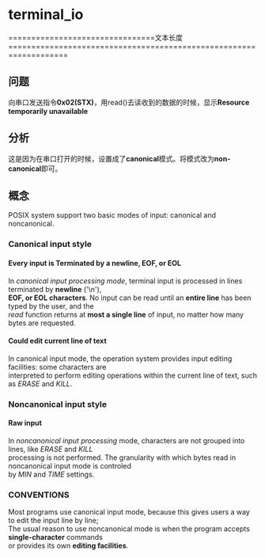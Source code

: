 # terminal_io 
================================文本长度===================================================================

## 问题  
向串口发送指令**0x02(STX)**，用read()去读收到的数据的时候，显示**Resource temporarily unavailable**

## 分析  
这是因为在串口打开的时候，设置成了**canonical**模式。将模式改为**non-canonical**即可。

## 概念  
POSIX system support two basic modes of input: canonical and noncanonical.

### Canonical input style
#### Every input is Terminated by a newline, EOF, or EOL
In *canonical input processing mode*, terminal input is processed in lines terminated by **newline** ('\n'),  
**EOF, or EOL characters**. No input can be read until an **entire line** has been typed by the user, and the  
*read* function returns at **most a single line** of input, no matter how many bytes are requested.

#### Could edit current line of text
In canonical input mode, the operation system provides input editing facilities: some characters are  
interpreted to perform editing operations within the current line of text, such as *ERASE* and *KILL*.


### Noncanonical input style
#### Raw input
In *noncanonical input processing* mode, characters are not grouped into lines, like *ERASE* and *KILL*  
processing is not performed. The granularity with which bytes read in noncanonical input mode is controled  
by *MIN* and *TIME* settings.

### CONVENTIONS  
Most programs use canonical input mode, because this gives users a way to edit the input line by line;  
The usual reason to use noncanonical mode is when the program accepts **single-character** commands   
or provides its own **editing facilities**.

